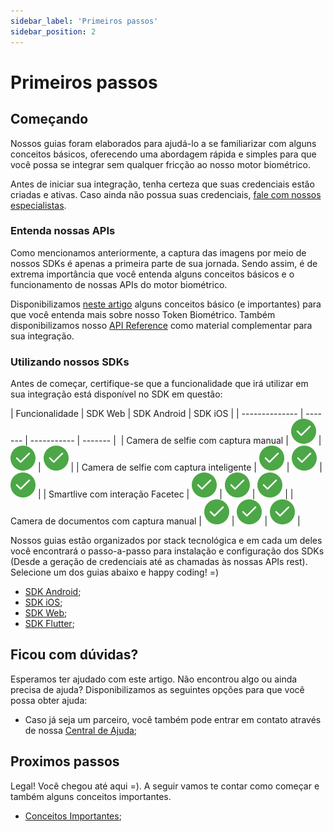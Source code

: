 ```yaml
---
sidebar_label: 'Primeiros passos'
sidebar_position: 2
---
```


# Primeiros passos

## Começando

Nossos guias foram elaborados para ajudá-lo a se familiarizar com alguns conceitos básicos, oferecendo uma abordagem rápida e simples para que você possa se integrar sem qualquer fricção ao nosso motor biométrico.

Antes de iniciar sua integração, tenha certeza que suas credenciais estão criadas e ativas. Caso ainda não possua suas credenciais, [fale com nossos especialistas](https://unico.io/contato-unico-check/).

### Entenda nossas APIs

Como mencionamos anteriormente, a captura das imagens por meio de nossos SDKs é apenas a primeira parte de sua jornada. Sendo assim, é de extrema importância que você entenda alguns conceitos básicos e o funcionamento de nossas APIs do motor biométrico.

Disponibilizamos [neste artigo](/fundamentals/token-biometrico) alguns conceitos básico (e importantes) para que você entenda mais sobre nosso Token Biométrico. Também disponibilizamos nosso [API Reference](https://www3.acesso.io/identity/services/v3/docs/) como material complementar para sua integração.

### Utilizando nossos SDKs

Antes de começar, certifique-se que a funcionalidade que irá utilizar em sua integração está disponível no SDK em questão:

<!-- TODO Atualizar pro flutter -->
<div className="compatibility-table">

| Funcionalidade | SDK Web | SDK Android | SDK iOS | 
| -------------- | ------- | ----------- | ------- | 
| Camera de selfie com captura manual | ![Supported](/img/icons/yes.svg) | ![Supported](/img/icons/yes.svg) | ![Supported](/img/icons/yes.svg) | 
| Camera de selfie com captura inteligente | ![Supported](/img/icons/yes.svg) | ![Supported](/img/icons/yes.svg) | ![Supported](/img/icons/yes.svg) | 
| Smartlive com interação Facetec | ![Supported](/img/icons/yes.svg) | ![Supported](/img/icons/yes.svg) | ![Supported](/img/icons/yes.svg) | 
| Camera de documentos com captura manual | ![Supported](/img/icons/yes.svg) | ![Supported](/img/icons/yes.svg) | ![Supported](/img/icons/yes.svg) | 

</div>

Nossos guias estão organizados por stack tecnológica e em cada um deles você encontrará o passo-a-passo para instalação e configuração dos SDKs (Desde a geração de credenciais até as chamadas às nossas APIs rest). Selecione um dos guias abaixo e happy coding! =)

- [SDK Android](guias/android/overview);
- [SDK iOS](guias/iOS/overview);
- [SDK Web](guias/web/overview);
- [SDK Flutter](guias/flutter/overview);

## Ficou com dúvidas?

Esperamos ter ajudado com este artigo. Não encontrou algo ou ainda precisa de ajuda? Disponibilizamos as seguintes opções para que você possa obter ajuda:

- Caso já seja um parceiro, você também pode entrar em contato através de nossa [Central de Ajuda](https://ajuda.unico.io/hc/pt-br/categories/360002344171);

## Proximos passos

Legal! Você chegou até aqui =). A seguir vamos te contar como começar e também alguns conceitos importantes.

- [Conceitos Importantes](conceitos-importantes);

